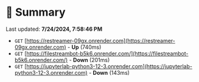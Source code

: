 # 📖 Summary
Last updated: **7/24/2024, 7:58:46 PM**

- `GET` [https://restreamer-09gx.onrender.com](https://restreamer-09gx.onrender.com) - **Up** (740ms)
- `GET` [https://filestreambot-b5k6.onrender.com/](https://filestreambot-b5k6.onrender.com/) - **Down** (201ms)
- `GET` [https://jupyterlab-python3-12-3.onrender.com](https://jupyterlab-python3-12-3.onrender.com) - **Down** (143ms)
